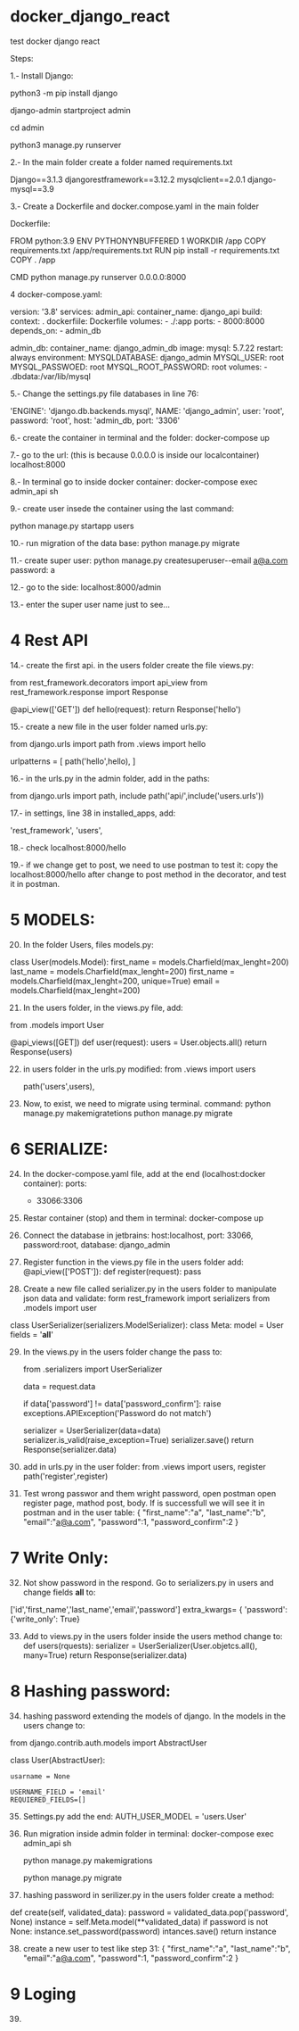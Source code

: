 # docker_django_react
test docker django react


Steps:

1.- Install Django:

python3 -m pip install django

django-admin startproject admin

cd admin

python3 manage.py runserver



2.- In the main folder create a folder named requirements.txt

Django==3.1.3
djangorestframework==3.12.2
mysqlclient==2.0.1
django-mysql==3.9


3.- Create a Dockerfile and docker.compose.yaml in the main folder

Dockerfile:

FROM python:3.9
ENV PYTHONYNBUFFERED 1
WORKDIR /app
COPY requirements.txt /app/requirements.txt
RUN pip install -r requirements.txt
COPY . /app

CMD python manage.py runserver 0.0.0.0:8000

4 docker-compose.yaml:

version: '3.8'
services:
    admin_api:
      container_name: django_api
      build:
        context: .
        dockerfiile: Dockerfile
      volumes:
        - ./:app
      ports:
        - 8000:8000
      depends_on:
        - admin_db
        
  
        
   admin_db:
     container_name: django_admin_db
     image: mysql: 5.7.22
     restart: always
     environment:
       MYSQLDATABASE: django_admin
       MYSQL_USER: root
       MYSQL_PASSWOED: root
       MYSQL_ROOT_PASSWORD: root
     volumes:
       - .dbdata:/var/lib/mysql
       
       
5.- Change the settings.py file databases in line 76:

'ENGINE': 'django.db.backends.mysql',
NAME: 'django_admin',
user: 'root',
password: 'root',
host: 'admin_db,
port: '3306'


6.- create the container in terminal and the folder:
docker-compose up

7.- go to the url: (this is because 0.0.0.0 is inside our localcontainer)
localhost:8000

8.- In terminal go to inside docker container:
docker-compose exec admin_api sh

9.- create user insede the container using the last command:

python manage.py startapp users

10.- run migration of the data base:
python manage.py migrate

11.- create super user:
python manage.py createsuperuser--email a@a.com
password: a

12.- go to the side:
localhost:8000/admin

13.- enter the super user name just to see...

# 4 Rest API

14.- create the first api. in the users folder create the file views.py:

from rest_framework.decorators import api_view
from rest_framework.response import Response

@api_view(['GET'])
def hello(request):
  return Response('hello')
  
  
15.- create a new file in the user folder named urls.py:

from django.urls import path
from .views import hello

urlpatterns = [
path('hello',hello),
]

16.- in the urls.py in the admin folder, add in the paths:

from django.urls import path, include
path('api/',include('users.urls'))

17.- in settings, line 38 in installed_apps, add:

'rest_framework',
'users',

18.- check localhost:8000/hello

19.- if we change get to post, we need to use postman to test it:
copy the localhost:8000/hello after change to post method in the decorator, and test it in postman.

# 5 MODELS:

20. In the folder Users, files models.py:

class User(models.Model):
    first_name = models.Charfield(max_lenght=200)
    last_name = models.Charfield(max_lenght=200)
    first_name = models.Charfield(max_lenght=200, unique=True)
    email = models.Charfield(max_lenght=200)
    
21. In the users folder, in the views.py file, add:

from .models import User

@api_views([GET])
def user(request):
    users = User.objects.all()
    return Response(users)
    
    
22. in users folder in the urls.py modified:
    from .views import users
    
    path('users',users),
 
 
23. Now, to exist, we need to migrate using terminal. command:
python manage.py makemigratetions
puthon manage.py migrate

# 6 SERIALIZE:

24. In the docker-compose.yaml file, add at the end (localhost:docker container):
    ports:
    - 33066:3306

25.  Restar container (stop) and them in terminal:
docker-compose up

26. Connect the database in jetbrains:
host:localhost, port: 33066, password:root, database: django_admin

27. Register function in the views.py file in the users folder add:
@api_view(['POST']):
def register(request):
    pass
    
28. Create a new file called serializer.py in the users folder to manipulate json data and validate:
form rest_framework import serializers
from .models import user

class UserSerializer(serializers.ModelSerializer):
    class Meta:
        model = User
        fields = '__all__'

29. In the views.py in the users folder change the pass to:

    from .serializers import UserSerializer

    data = request.data
    
    if data['password'] != data['password_confirm']:
        raise exceptions.APIException('Password do not match')
        
    serializer = UserSerializer(data=data)
    serializer.is_valid(raise_exception=True)
    serializer.save()
    return Response(serializer.data)

30. add in urls.py in the user folder:
    from .views import users, register
    path('register',register)
    
31. Test wrong passwor and them wright password, open postman open register page, mathod post, body. If is successfull we will see it in postman and in the user table:
{
"first_name":"a",
"last_name":"b",
"email":"a@a.com",
"password":1,
"password_confirm":2
}

# 7 Write Only:

32. Not show password in the respond. Go to serializers.py in users and change fields __all__ to:

['id','first_name','last_name','email','password']
extra_kwargs= {
'password': {'write_only': True}

33. Add to views.py in the users folder inside the users method change to:
    def users(rquests):
        serializer = UserSerializer(User.objetcs.all(), many=True)
        return Response(serializer.data)

# 8 Hashing password:

34. hashing password extending the models of django. In the models in the users change to:

from django.contrib.auth.models import AbstractUser

class User(AbstractUser):

    usarname = None
    
    USERNAME_FIELD = 'email'
    REQUIERED_FIELDS=[]


35. Settings.py add the end:
    AUTH_USER_MODEL = 'users.User'

36. Run migration inside admin folder in terminal:
    docker-compose exec admin_api sh
    
    python manage.py makemigrations
    
    python manage.py migrate
   
37. hashing password in serilizer.py in the users folder create a method:

def create(self, validated_data):
    password = validated_data.pop('password', None)
    instance = self.Meta.model(**validated_data)
    if password is not None:
        instance.set_password(password)
    intances.save()
    return instance 


38. create a new user to test like step 31:
{
"first_name":"a",
"last_name":"b",
"email":"a@a.com",
"password":1,
"password_confirm":2
}

# 9 Loging

39. 

 
